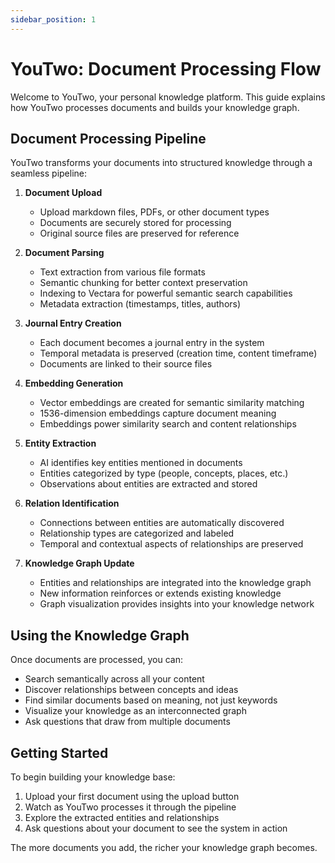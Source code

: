 ```yaml
---
sidebar_position: 1
---
```


# YouTwo: Document Processing Flow

Welcome to YouTwo, your personal knowledge platform. This guide explains how YouTwo processes documents and builds your knowledge graph.

## Document Processing Pipeline

YouTwo transforms your documents into structured knowledge through a seamless pipeline:

1. **Document Upload**
   - Upload markdown files, PDFs, or other document types
   - Documents are securely stored for processing
   - Original source files are preserved for reference

2. **Document Parsing**
   - Text extraction from various file formats
   - Semantic chunking for better context preservation
   - Indexing to Vectara for powerful semantic search capabilities
   - Metadata extraction (timestamps, titles, authors)

3. **Journal Entry Creation**
   - Each document becomes a journal entry in the system
   - Temporal metadata is preserved (creation time, content timeframe)
   - Documents are linked to their source files

4. **Embedding Generation**
   - Vector embeddings are created for semantic similarity matching
   - 1536-dimension embeddings capture document meaning
   - Embeddings power similarity search and content relationships

5. **Entity Extraction**
   - AI identifies key entities mentioned in documents
   - Entities categorized by type (people, concepts, places, etc.)
   - Observations about entities are extracted and stored

6. **Relation Identification**
   - Connections between entities are automatically discovered
   - Relationship types are categorized and labeled
   - Temporal and contextual aspects of relationships are preserved

7. **Knowledge Graph Update**
   - Entities and relationships are integrated into the knowledge graph
   - New information reinforces or extends existing knowledge
   - Graph visualization provides insights into your knowledge network

## Using the Knowledge Graph

Once documents are processed, you can:

- Search semantically across all your content
- Discover relationships between concepts and ideas
- Find similar documents based on meaning, not just keywords
- Visualize your knowledge as an interconnected graph
- Ask questions that draw from multiple documents

## Getting Started

To begin building your knowledge base:

1. Upload your first document using the upload button
2. Watch as YouTwo processes it through the pipeline 
3. Explore the extracted entities and relationships
4. Ask questions about your document to see the system in action

The more documents you add, the richer your knowledge graph becomes.
